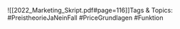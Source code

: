 
![[2022_Marketing_Skript.pdf#page=116]]Tags & Topics:
   #PreistheorieJaNeinFall
   #PriceGrundlagen
   #Funktion
